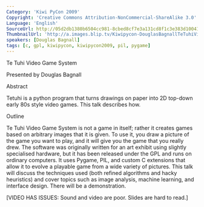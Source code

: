```yaml
---
Category: 'Kiwi PyCon 2009'
Copyright: 'Creative Commons Attribution-NonCommercial-ShareAlike 3.0'
Language: 'English'
SourceUrl: http://05d2db1380b6504cc981-8cbed8cf7e3a131cd8f1c3e383d10041.r93.cf2.rackcdn.com/kiwi-pycon-2009/111_douglas-bagnall-te-tuhi-video-game-system.flv
ThumbnailUrl: 'http://a.images.blip.tv/Kiwipycon-DouglasBagnallTeTuhiVideoGameSystem481-359.jpg'
speakers: [Douglas Bagnall]
tags: [c, gpl, kiwipycon, kiwipycon2009, pil, pygame]
---
```

Te Tuhi Video Game System

Presented by Douglas Bagnall

Abstract

Tetuhi is a python program that turns drawings on paper into 2D top-down early
80s style video games. This talk describes how.

Outline

Te Tuhi Video Game System is not a game in itself; rather it creates games
based on arbitrary images that it is given. To use it, you draw a picture of
the game you want to play, and it will give you the game that you really drew.
The software was originally written for an art exhibit using slightly
specialised hardware, but it has been released under the GPL and runs on
ordinary computers. It uses Pygame, PIL, and custom C extensions that allow it
to evolve a playable game from a wide variety of pictures. This talk will
discuss the techniques used (both refined algorithms and hacky heuristics) and
cover topics such as image analysis, machine learning, and interface design.
There will be a demonstration.

[VIDEO HAS ISSUES: Sound and video are poor. Slides are hard to read.]

